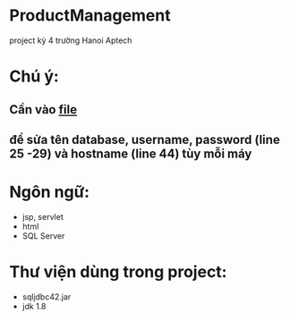 # ProductManagement
project kỳ 4 trường Hanoi Aptech

# Chú ý:
## Cần vào [file](src/java/conn/SQLServerConnUtils_SQLJDBC.java)
## để sửa tên database, username, password (line 25 -29) và hostname (line 44) tùy mỗi máy

# Ngôn ngữ:
- jsp, servlet
- html
- SQL Server

# Thư viện dùng trong project:
- sqljdbc42.jar
- jdk 1.8
